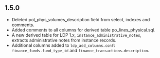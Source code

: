 ## 1.5.0

* Deleted pol_phys_volumes_description field from select, indexes and comments.
* Added comments to all columns for derived table po_lines_physical.sql.
* A new derived table for LDP 1.x, `instance_administrative_notes`,
  extracts administrative notes from instance records.
* Additional columns added to `ldp_add_columns.conf`:
  `finance_funds.fund_type_id` and `finance_transactions.description`.

